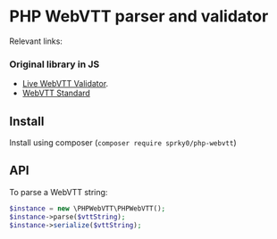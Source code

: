 PHP WebVTT parser and validator
===========================

Relevant links:

### Original library in JS

* [Live WebVTT Validator](http://quuz.org/webvtt/).
* [WebVTT Standard](http://dev.w3.org/html5/webvtt/)

## Install

Install using composer (`composer require sprky0/php-webvtt`)

## API

To parse a WebVTT string:

```php
$instance = new \PHPWebVTT\PHPWebVTT();
$instance->parse($vttString);
$instance->serialize($vttString);

```
